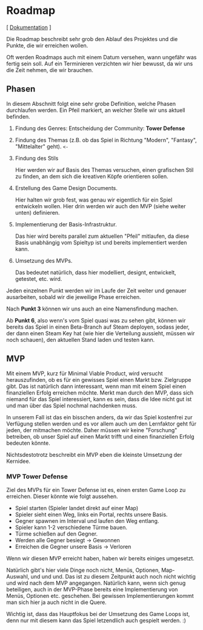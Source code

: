 # Roadmap

[ [Dokumentation](README.md) ]

Die Roadmap beschreibt sehr grob den Ablauf des Projektes und die Punkte, die wir erreichen wollen.

Oft werden Roadmaps auch mit einem Datum versehen, wann ungefähr was fertig sein soll.
Auf ein Terminieren verzichten wir hier bewusst, da wir uns die Zeit nehmen, die wir brauchen.

## Phasen

In diesem Abschnitt folgt eine sehr grobe Definition, welche Phasen durchlaufen werden.
Ein Pfeil markiert, an welcher Stelle wir uns aktuell befinden.

1. Findung des Genres: Entscheidung der Community: **Tower Defense**
2. Findung des Themas (z.B. ob das Spiel in Richtung "Modern", "Fantasy", "Mittelalter" geht). `<-`
3. Findung des Stils
   
   Hier werden wir auf Basis des Themas versuchen, einen grafischen Stil zu finden, an dem sich die kreativen Köpfe orientieren sollen. 
4. Erstellung des Game Design Documents.
   
   Hier halten wir grob fest, was genau wir eigentlich für ein Spiel entwickeln wollen.
   Hier drin werden wir auch den MVP (siehe weiter unten) definieren.
5. Implementierung der Basis-Infrastruktur.

   Das hier wird bereits parallel zum aktuellen "Pfeil" mitlaufen, da diese Basis unabhängig vom Spieltyp ist und bereits implementiert werden kann.
6. Umsetzung des MVPs.
   
   Das bedeutet natürlich, dass hier modelliert, designt, entwickelt, getestet, etc. wird.

Jeden einzelnen Punkt werden wir im Laufe der Zeit weiter und genauer ausarbeiten, sobald wir die jeweilige Phase erreichen.

Nach **Punkt 3** können wir uns auch an eine Namensfindung machen.

Ab **Punkt 6**, also wenn's vom Spiel quasi was zu sehen gibt, können wir bereits das Spiel in einen Beta-Branch auf Steam deployen, sodass jeder, der dann einen Steam Key hat (wie hier die Verteilung aussieht, müssen wir noch schauen), den aktuellen Stand laden und testen kann.

## MVP

Mit einem MVP, kurz für Minimal Viable Product, wird versucht herauszufinden, ob es für ein gewisses Spiel einen Markt bzw. Zielgruppe gibt. 
Das ist natürlich dann interessant, wenn man mit einem Spiel einen finanziellen Erfolg erreichen möchte.
Merkt man durch den MVP, dass sich niemand für das Spiel interessiert, kann es sein, dass die Idee nicht gut ist und man über das Spiel nochmal nachdenken muss.

In unserem Fall ist das ein bisschen anders, da wir das Spiel kostenfrei zur Verfügung stellen werden und es vor allem auch um den Lernfaktor geht für jeden, der mitmachen möchte. 
Daher müssen wir keine "Forschung" betreiben, ob unser Spiel auf einen Markt trifft und einen finanziellen Erfolg bedeuten könnte.

Nichtsdestotrotz beschreibt ein MVP eben die kleinste Umsetzung der Kernidee.

### MVP Tower Defense

Ziel des MVPs für ein Tower Defense ist es, einen ersten Game Loop zu erreichen.
Dieser könnte wie folgt aussehen.

* Spiel starten (Spieler landet direkt auf einer Map)
* Spieler sieht einen Weg, links ein Portal, rechts unsere Basis.
* Gegner spawnen im Interval und laufen den Weg entlang.
* Spieler kann 1-2 verschiedene Türme bauen.
* Türme schießen auf den Gegner.
* Werden alle Gegner besiegt -> Gewonnen
* Erreichen die Gegner unsere Basis -> Verloren

Wenn wir diesen MVP erreicht haben, haben wir bereits einiges umgesetzt.

Natürlich gibt's hier viele Dinge noch nicht, Menüs, Optionen, Map-Auswahl, und und und.
Das ist zu diesem Zeitpunkt auch noch nicht wichtig und wird nach dem MVP angegangen.
Natürlich kann, wenn sich genug beteiligen, auch in der MVP-Phase bereits eine Implementierung von Menüs, Optionen etc. geschehen. 
Bei gewissen Implementierungen kommt man sich hier ja auch nicht in die Quere.

Wichtig ist, dass das Hauptfokus bei der Umsetzung des Game Loops ist, denn nur mit diesem kann das Spiel letzendlich auch gespielt werden. :)
